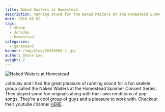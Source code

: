 ```yaml
---
title: Naked Waiters at Homestead
description: Running sound for the Naked Waiters at the Homestead Summer Concert Series
date: 2018-06-02
tags:
  - Shane
  - JohnJay
  - Homestead
categories:
  - genXsound
banner: /img/blog/20180602-2.jpg
author: Shane Lee
weight: 2
---
```


<img src="/img/blog/20180602-1.jpg" class="img-responsive" alt="Naked Waiters at Homestead" />

JohnJay and I had the great pleasure of running sound for a fun ukelele group called the Naked Waiters at the Homestead Summer Concert Series. They played some fun originals along with their own renditions of pop songs. They're a cool group of guys and a pleasure to work with. Checkout their youtube channel [HERE](https://www.youtube.com/user/clarktholmes).
